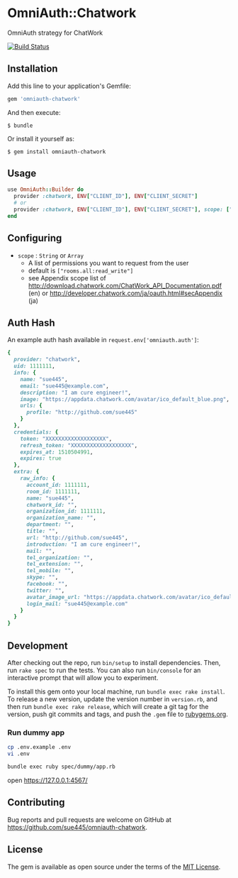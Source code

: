 # OmniAuth::Chatwork

OmniAuth strategy for ChatWork

[![Build Status](https://travis-ci.org/sue445/omniauth-chatwork.svg?branch=master)](https://travis-ci.org/sue445/omniauth-chatwork)

## Installation

Add this line to your application's Gemfile:

```ruby
gem 'omniauth-chatwork'
```

And then execute:

    $ bundle

Or install it yourself as:

    $ gem install omniauth-chatwork

## Usage
```ruby
use OmniAuth::Builder do
  provider :chatwork, ENV["CLIENT_ID"], ENV["CLIENT_SECRET"]
  # or
  provider :chatwork, ENV["CLIENT_ID"], ENV["CLIENT_SECRET"], scope: ["users.all:read", "rooms.all:read_write", "contacts.all:read_write"]
end
```

## Configuring
* `scope` : `String` or `Array`
  * A list of permissions you want to request from the user
  * default is `["rooms.all:read_write"]`
  * see Appendix scope list of http://download.chatwork.com/ChatWork_API_Documentation.pdf (en) or http://developer.chatwork.com/ja/oauth.html#secAppendix (ja)

## Auth Hash
An example auth hash available in `request.env['omniauth.auth']`:

```ruby
{
  provider: "chatwork",
  uid: 1111111,
  info: {
    name: "sue445",
    email: "sue445@example.com",
    description: "I am cure engineer!",
    image: "https://appdata.chatwork.com/avatar/ico_default_blue.png",
    urls: {
      profile: "http://github.com/sue445"
    }
  },
  credentials: {
    token: "XXXXXXXXXXXXXXXXXXX",
    refresh_token: "XXXXXXXXXXXXXXXXXXX",
    expires_at: 1510504991,
    expires: true
  },
  extra: {
    raw_info: {
      account_id: 1111111,
      room_id: 1111111,
      name: "sue445",
      chatwork_id: "",
      organization_id: 1111111,
      organization_name: "",
      department: "",
      title: "",
      url: "http://github.com/sue445",
      introduction: "I am cure engineer!",
      mail: "",
      tel_organization: "",
      tel_extension: "",
      tel_mobile: "",
      skype: "",
      facebook: "",
      twitter: "",
      avatar_image_url: "https://appdata.chatwork.com/avatar/ico_default_blue.png",
      login_mail: "sue445@example.com"
    }
  }
}
```

## Development

After checking out the repo, run `bin/setup` to install dependencies. Then, run `rake spec` to run the tests. You can also run `bin/console` for an interactive prompt that will allow you to experiment.

To install this gem onto your local machine, run `bundle exec rake install`. To release a new version, update the version number in `version.rb`, and then run `bundle exec rake release`, which will create a git tag for the version, push git commits and tags, and push the `.gem` file to [rubygems.org](https://rubygems.org).

### Run dummy app
```bash
cp .env.example .env
vi .env

bundle exec ruby spec/dummy/app.rb
```

open https://127.0.0.1:4567/

## Contributing

Bug reports and pull requests are welcome on GitHub at https://github.com/sue445/omniauth-chatwork.

## License

The gem is available as open source under the terms of the [MIT License](https://opensource.org/licenses/MIT).
